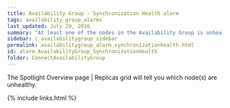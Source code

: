 ```yaml
---
title: Availability Group - Synchronization Health alarm
tags: availability_group_alarms
last_updated: July 29, 2016
summary: "At least one of the nodes in the Availability Group is unhealthy."
sidebar: c_availabilitygroup_sidebar
permalink: availabilitygroup_alarm_synchronizationhealth.html
id: alarm_AvailabilityGroup_SynchronizationHealth
folder: ConnectAvailabilityGroup
---
```



The Spotlight Overview page \| Replicas grid will tell you which node(s) are unhealthy.


{% include links.html %}
